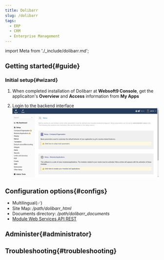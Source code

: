 ```yaml
---
title: Dolibarr
slug: /dolibarr
tags:
  - ERP
  - CRM
  - Enterprise Management
---
```


import Meta from './_include/dolibarr.md';

<Meta name="meta" />

## Getting started{#guide}

### Initial setup{#wizard}

1. When completed installation of Dolibarr at **Websoft9 Console**, get the applicaiton's **Overview** and **Access** information from **My Apps**  

2. Login to the backend interface
   ![](./assets/dolibarr-backend-websoft9.png)

## Configuration options{#configs}

- Multilingual(✅)
- Site Map: */path/dolibarr_html*  
- Documents directory: */path/dolibarr_documents*  
- [Module Web Services API REST](https://wiki.dolibarr.org/index.php?title=Module_Web_Services_API_REST_(developer))

## Administer{#administrator}

## Troubleshooting{#troubleshooting}

